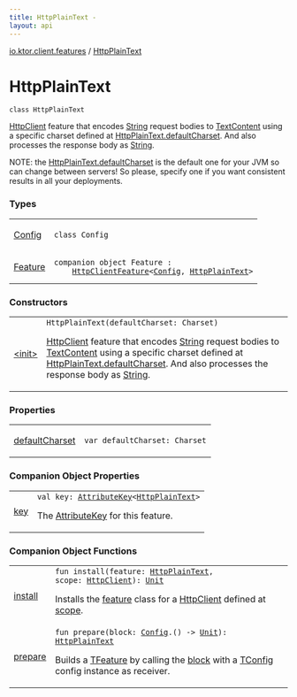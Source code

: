 ```yaml
---
title: HttpPlainText - 
layout: api
---
```


<div class='api-docs-breadcrumbs'><a href="../index.html">io.ktor.client.features</a> / <a href="./index.html">HttpPlainText</a></div>

# HttpPlainText

<div class="signature"><code><span class="keyword">class </span><span class="identifier">HttpPlainText</span></code></div>

<a href="../../io.ktor.client/-http-client/index.html">HttpClient</a> feature that encodes <a href="https://kotlinlang.org/api/latest/jvm/stdlib/kotlin/-string/index.html">String</a> request bodies to <a href="../../io.ktor.http.content/-text-content/index.html">TextContent</a>
using a specific charset defined at <a href="default-charset.html">HttpPlainText.defaultCharset</a>.
And also processes the response body as <a href="https://kotlinlang.org/api/latest/jvm/stdlib/kotlin/-string/index.html">String</a>.

NOTE: the <a href="default-charset.html">HttpPlainText.defaultCharset</a> is the default one for your JVM so can change between servers!
    So please, specify one if you want consistent results in all your deployments.

### Types

<table class="api-docs-table">
<tbody>
<tr>
<td markdown="1">

<a href="-config/index.html">Config</a>


</td>
<td markdown="1">
<div class="signature"><code><span class="keyword">class </span><span class="identifier">Config</span></code></div>

</td>
</tr>
<tr>
<td markdown="1">

<a href="-feature/index.html">Feature</a>


</td>
<td markdown="1">
<div class="signature"><code><span class="keyword">companion</span> <span class="keyword">object </span><span class="identifier">Feature</span>&nbsp;<span class="symbol">:</span>&nbsp;<br/>&nbsp;&nbsp;&nbsp;&nbsp;<a href="../-http-client-feature/index.html"><span class="identifier">HttpClientFeature</span></a><span class="symbol">&lt;</span><a href="-config/index.html"><span class="identifier">Config</span></a><span class="symbol">,</span>&nbsp;<a href="./index.md"><span class="identifier">HttpPlainText</span></a><span class="symbol">&gt;</span></code></div>

</td>
</tr>
</tbody>
</table>

### Constructors

<table class="api-docs-table">
<tbody>
<tr>
<td markdown="1">

<a href="-init-.html">&lt;init&gt;</a>


</td>
<td markdown="1">
<div class="signature"><code><span class="identifier">HttpPlainText</span><span class="symbol">(</span><span class="parameterName" id="io.ktor.client.features.HttpPlainText$<init>(java.nio.charset.Charset)/defaultCharset">defaultCharset</span><span class="symbol">:</span>&nbsp;<span class="identifier">Charset</span><span class="symbol">)</span></code></div>

<a href="../../io.ktor.client/-http-client/index.html">HttpClient</a> feature that encodes <a href="https://kotlinlang.org/api/latest/jvm/stdlib/kotlin/-string/index.html">String</a> request bodies to <a href="../../io.ktor.http.content/-text-content/index.html">TextContent</a>
using a specific charset defined at <a href="default-charset.html">HttpPlainText.defaultCharset</a>.
And also processes the response body as <a href="https://kotlinlang.org/api/latest/jvm/stdlib/kotlin/-string/index.html">String</a>.


</td>
</tr>
</tbody>
</table>

### Properties

<table class="api-docs-table">
<tbody>
<tr>
<td markdown="1">

<a href="default-charset.html">defaultCharset</a>


</td>
<td markdown="1">
<div class="signature"><code><span class="keyword">var </span><span class="identifier">defaultCharset</span><span class="symbol">: </span><span class="identifier">Charset</span></code></div>

</td>
</tr>
</tbody>
</table>

### Companion Object Properties

<table class="api-docs-table">
<tbody>
<tr>
<td markdown="1">

<a href="key.html">key</a>


</td>
<td markdown="1">
<div class="signature"><code><span class="keyword">val </span><span class="identifier">key</span><span class="symbol">: </span><a href="../../io.ktor.util/-attribute-key/index.html"><span class="identifier">AttributeKey</span></a><span class="symbol">&lt;</span><a href="./index.md"><span class="identifier">HttpPlainText</span></a><span class="symbol">&gt;</span></code></div>

The <a href="../../io.ktor.util/-attribute-key/index.html">AttributeKey</a> for this feature.


</td>
</tr>
</tbody>
</table>

### Companion Object Functions

<table class="api-docs-table">
<tbody>
<tr>
<td markdown="1">

<a href="install.html">install</a>


</td>
<td markdown="1">
<div class="signature"><code><span class="keyword">fun </span><span class="identifier">install</span><span class="symbol">(</span><span class="parameterName" id="io.ktor.client.features.HttpPlainText.Feature$install(io.ktor.client.features.HttpPlainText, io.ktor.client.HttpClient)/feature">feature</span><span class="symbol">:</span>&nbsp;<a href="./index.md"><span class="identifier">HttpPlainText</span></a><span class="symbol">, </span><span class="parameterName" id="io.ktor.client.features.HttpPlainText.Feature$install(io.ktor.client.features.HttpPlainText, io.ktor.client.HttpClient)/scope">scope</span><span class="symbol">:</span>&nbsp;<a href="../../io.ktor.client/-http-client/index.html"><span class="identifier">HttpClient</span></a><span class="symbol">)</span><span class="symbol">: </span><a href="https://kotlinlang.org/api/latest/jvm/stdlib/kotlin/-unit/index.html"><span class="identifier">Unit</span></a></code></div>

Installs the <a href="-feature/install.html#io.ktor.client.features.HttpPlainText.Feature$install(io.ktor.client.features.HttpPlainText, io.ktor.client.HttpClient)/feature">feature</a> class for a <a href="../../io.ktor.client/-http-client/index.html">HttpClient</a> defined at <a href="-feature/install.html#io.ktor.client.features.HttpPlainText.Feature$install(io.ktor.client.features.HttpPlainText, io.ktor.client.HttpClient)/scope">scope</a>.


</td>
</tr>
<tr>
<td markdown="1">

<a href="prepare.html">prepare</a>


</td>
<td markdown="1">
<div class="signature"><code><span class="keyword">fun </span><span class="identifier">prepare</span><span class="symbol">(</span><span class="parameterName" id="io.ktor.client.features.HttpPlainText.Feature$prepare(kotlin.Function1((io.ktor.client.features.HttpPlainText.Config, kotlin.Unit)))/block">block</span><span class="symbol">:</span>&nbsp;<a href="-config/index.html"><span class="identifier">Config</span></a><span class="symbol">.</span><span class="symbol">(</span><span class="symbol">)</span>&nbsp;<span class="symbol">-&gt;</span>&nbsp;<a href="https://kotlinlang.org/api/latest/jvm/stdlib/kotlin/-unit/index.html"><span class="identifier">Unit</span></a><span class="symbol">)</span><span class="symbol">: </span><a href="./index.md"><span class="identifier">HttpPlainText</span></a></code></div>

Builds a <a href="#">TFeature</a> by calling the <a href="-feature/prepare.html#io.ktor.client.features.HttpPlainText.Feature$prepare(kotlin.Function1((io.ktor.client.features.HttpPlainText.Config, kotlin.Unit)))/block">block</a> with a <a href="#">TConfig</a> config instance as receiver.


</td>
</tr>
</tbody>
</table>
